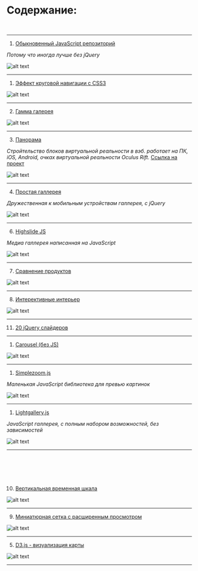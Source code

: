 # Содержание:

<br />

---


1. [Обыкновенный JavaScript репозиторий](http://www.vanillalist.com/)

*Потому что иногда лучше без jQuery*

![alt text](./img/Vanilla.jpg "Vanilla Javascript")


---


1. [Эффект круговой навигации с CSS3](./circle-navigation-effect.zip)

![alt text](./img/CircleNavigationEffect.jpg "Circle Navigation Effect with CSS3")


---


2. [Гамма галерея](./gamma-gallery.zip)

![alt text](./img/GammaGallery.jpg "Gamma Gallery")


---

3. [Панорама](./panorama.zip)

*Стройтельство блоков виртуальной реальности в вэб. работает на ПК, iOS, Android, очках виртуальной реальности Oculus Rift.* [Ссылка на проект](https://aframe.io/)

![alt text](./img/panorama.jpg "Panorama")

---

4. [Простая галлерея](./simple-lightbox.zip)

*Дружественная к мобильным устройствам галлерея, с jQuery*

![alt text](./img/simple-lightbox.jpg "Simple Lightbox")

---


6. [Highslide JS](./high-slide.zip)

*Медиа галлерея написанная на JavaScript*

![alt text](./img/high-slide.jpg "Highslide JS")


---


7. [Сравнение продуктов](./product-comparison.zip)

![alt text](./img/BlueprintProductComparison.jpg "Product Comparison")


---


8. [Интерективные интерьер](./room-display.zip)

![alt text](./img/RoomDisplay.jpg "Room Display")


---


11. [20 jQuery слайдеров](http://code.tutsplus.com/tutorials/20-useful-jquery-sliders--cms-25960)


---


1. [Carousel (без JS)](https://github.com/DizzyZane/carousel-css)

![alt text](./img/Carousel.jpg "Carousel (NO JS)")


---


1. [Simplezoom.js](https://github.com/chinchang/simplezoom.js)

*Маленькая JavaScript библиотека для превью картинок*

![alt text](./img/simplezoom.jpg "Vanilla Javascript")


---


1. [Lightgallery.js](https://sachinchoolur.github.io/lightgallery.js/)

*JavaScript галлерея, с полным набором возможностей, без зависимостей*

![alt text](./img/lightgallery.JPG "Lightgallery")


---

<br />
<br />
<br />
<br />


10. [Вертикальная временная шкала](./vertical-timeline.zip)

![alt text](./img/Blueprint_TimelineStyle.jpg "Vertical Timeline")


---


9. [Миниатюрная сетка с расширенным просмотром](./thumbnail-grid-expanding-preview.zip)

![alt text](./img/ThumbnailGridExpandingPreview.jpg "Thumbnail Grid")


---


5. [D3.js - визуализация карты](./d3js-map-visualization.zip)

![alt text](./img/d3js-map-visualization.jpg "D3.js map visualization")


---



